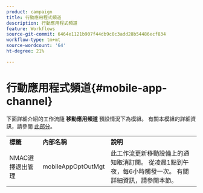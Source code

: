```yaml
---
product: campaign
title: 行動應用程式頻道
description: 行動應用程式頻道
feature: Workflows
source-git-commit: 6464e1121b907f44db9c0c3add28b54486ecf834
workflow-type: tm+mt
source-wordcount: '64'
ht-degree: 21%

---
```



# 行動應用程式頻道{#mobile-app-channel}

下面詳細介紹的工作流隨 **移動應用頻道** 預設情況下為模組。 有關本模組的詳細資訊，請參閱 [此部分](../../v8/send/push.md)。

<table> 
 <tbody> 
  <tr> 
   <td> <strong>標籤</strong><br /> </td> 
   <td> <strong>內部名稱</strong><br /> </td> 
   <td> <strong>說明</strong><br /> </td> 
  </tr> 
  <tr> 
   <td> <span class="uicontrol">NMAC選擇退出管理</span> <br /> </td> 
   <td> <span class="uicontrol">mobileAppOptOutMgt</span> <br /> </td> 
   <td> 此工作流更新移動設備上的通知取消訂閱。 從凌晨1點到午夜，每6小時觸發一次。 有關詳細資訊，請參閱本節</a>。<br /> </td> 
  </tr> 
 </tbody> 
</table>

